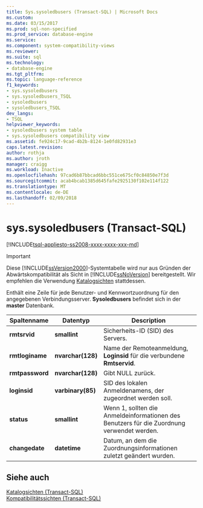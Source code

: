 ```yaml
---
title: Sys.sysoledbusers (Transact-SQL) | Microsoft Docs
ms.custom: 
ms.date: 03/15/2017
ms.prod: sql-non-specified
ms.prod_service: database-engine
ms.service: 
ms.component: system-compatibility-views
ms.reviewer: 
ms.suite: sql
ms.technology:
- database-engine
ms.tgt_pltfrm: 
ms.topic: language-reference
f1_keywords:
- sys.sysoledbusers
- sys.sysoledbusers_TSQL
- sysoledbusers
- sysoledbusers_TSQL
dev_langs:
- TSQL
helpviewer_keywords:
- sysoledbusers system table
- sys.sysoledbusers compatibility view
ms.assetid: fe924c17-9cad-4b2b-8124-1e0fd82931e3
caps.latest.revision: 
author: rothja
ms.author: jroth
manager: craigg
ms.workload: Inactive
ms.openlocfilehash: 97cad6b87bbcad6bbc551ce675cf0c84850e7f3d
ms.sourcegitcommit: acab4bcab1385d645fafe2925130f102e114f122
ms.translationtype: MT
ms.contentlocale: de-DE
ms.lasthandoff: 02/09/2018
---
```

# <a name="syssysoledbusers-transact-sql"></a>sys.sysoledbusers (Transact-SQL)
[!INCLUDE[tsql-appliesto-ss2008-xxxx-xxxx-xxx-md](../../includes/tsql-appliesto-ss2008-xxxx-xxxx-xxx-md.md)]

    
> [!IMPORTANT]  
>  Diese [!INCLUDE[ssVersion2000](../../includes/ssversion2000-md.md)]-Systemtabelle wird nur aus Gründen der Abwärtskompatibilität als Sicht in [!INCLUDE[ssNoVersion](../../includes/ssnoversion-md.md)] bereitgestellt. Wir empfehlen die Verwendung [Katalogsichten](../../relational-databases/system-catalog-views/catalog-views-transact-sql.md) stattdessen.  
  
 Enthält eine Zeile für jede Benutzer- und Kennwortzuordnung für den angegebenen Verbindungsserver. **Sysoledbusers** befindet sich in der **master** Datenbank.  
  
|Spaltenname|Datentyp|Description|  
|-----------------|---------------|-----------------|  
|**rmtsrvid**|**smallint**|Sicherheits-ID (SID) des Servers.|  
|**rmtloginame**|**nvarchar(**128**)**|Name der Remoteanmeldung, **Loginsid** für die verbundene **Rmtservid**.|  
|**rmtpassword**|**nvarchar(**128**)**|Gibt NULL zurück.|  
|**loginsid**|**varbinary(**85**)**|SID des lokalen Anmeldenamens, der zugeordnet werden soll.|  
|**status**|**smallint**|Wenn 1, sollten die Anmeldeinformationen des Benutzers für die Zuordnung verwendet werden.|  
|**changedate**|**datetime**|Datum, an dem die Zuordnungsinformationen zuletzt geändert wurden.|  
  
## <a name="see-also"></a>Siehe auch  
 [Katalogsichten &#40;Transact-SQL&#41;](../../relational-databases/system-catalog-views/catalog-views-transact-sql.md)   
 [Kompatibilitätssichten &#40;Transact-SQL&#41;](~/relational-databases/system-compatibility-views/system-compatibility-views-transact-sql.md)  
  
  
